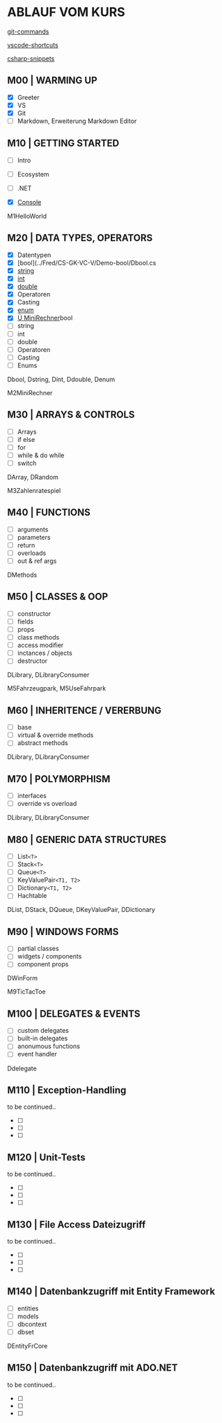 # ABLAUF VOM KURS
[git-commands](GIT-COMMANDS.md)

[vscode-shortcuts](VS-SHORTCUTS.md)

[csharp-snippets](CSHARP-SNIPPETS.md)
## M00 | WARMING UP

- [x] Greeter
- [x] VS
- [x] Git
- [ ] Markdown, Erweiterung Markdown Editor

## M10 | GETTING STARTED

- [ ] Intro
- [ ] Ecosystem
- [ ] .NET
- [x] [Console](../CS-GK-VC-F/Demo-Console/Program.cs)


M1HelloWorld

## M20 | DATA TYPES, OPERATORS

- [x] Datentypen
- [x] [bool](../Fred/CS-GK-VC-V/Demo-bool/Dbool.cs
- [x] [string](../Fred/CS-GK-VC-V/Demo-String/Dstring.cs)
- [x] [int](../Fred/CS-GK-VC-V/Demo-int/Dint.cs)
- [x] [double](../Fred/CS-GK-VC-V/Demo-double/Ddouble.cs)
- [x] Operatoren
- [x] Casting
- [x] [enum](../Fred/CS-GK-VC-V/Demo-enum/Denum.cs)
- [x] [Ü MiniRechner](../Fred/CS-GK-VC-V/M2MiniRechner/M2MiniRechner.cs)bool
- [ ] string
- [ ] int
- [ ] double
- [ ] Operatoren
- [ ] Casting
- [ ] Enums

Dbool, Dstring, Dint, Ddouble, Denum

M2MiniRechner

## M30 | ARRAYS & CONTROLS

- [ ] Arrays
- [ ] if else
- [ ] for
- [ ] while & do while
- [ ] switch

DArray, DRandom

M3Zahlenratespiel

## M40 | FUNCTIONS

- [ ] arguments
- [ ] parameters
- [ ] return
- [ ] overloads
- [ ] out & ref args

DMethods

## M50 | CLASSES & OOP

- [ ] constructor
- [ ] fields
- [ ] props
- [ ] class methods
- [ ] access modifier
- [ ] inctances / objects
- [ ] destructor

DLibrary, DLibraryConsumer

M5Fahrzeugpark, M5UseFahrpark

## M60 | INHERITENCE / VERERBUNG

- [ ] base
- [ ] virtual & override methods
- [ ] abstract methods

DLibrary, DLibraryConsumer

## M70 | POLYMORPHISM

- [ ] interfaces
- [ ] override vs overload

DLibrary, DLibraryConsumer

## M80 | GENERIC DATA STRUCTURES

- [ ] List`<T>`
- [ ] Stack`<T>`
- [ ] Queue`<T>`
- [ ] KeyValuePair`<T1, T2>`
- [ ] Dictionary`<T1, T2>`
- [ ] Hachtable

DList, DStack, DQueue, DKeyValuePair, DDictionary

## M90 | WINDOWS FORMS

- [ ] partial classes
- [ ] widgets / components
- [ ] component props

DWinForm

M9TicTacToe

## M100 | DELEGATES & EVENTS

- [ ] custom delegates
- [ ] built-in delegates
- [ ] anonumous functions
- [ ] event handler

Ddelegate

## M110 | Exception-Handling​

to be continued..

- [ ]
- [ ]
- [ ]

## M120 | Unit-Tests

to be continued..

- [ ]
- [ ]
- [ ]

## M130 | File Access Dateizugriff​

to be continued..

- [ ]
- [ ]
- [ ]

## M140 | Datenbankzugriff mit Entity Framework​

- [ ] entities
- [ ] models
- [ ] dbcontext
- [ ] dbset

DEntityFrCore

## M150 | Datenbankzugriff mit ADO.NET​

to be continued..

- [ ]
- [ ]
- [ ]
